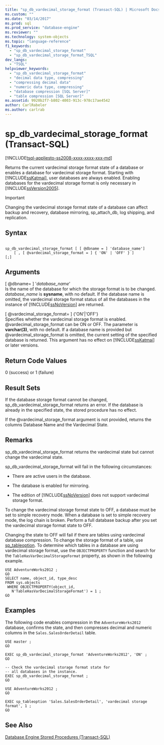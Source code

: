 ```yaml
---
title: "sp_db_vardecimal_storage_format (Transact-SQL) | Microsoft Docs"
ms.custom: ""
ms.date: "03/14/2017"
ms.prod: sql
ms.prod_service: "database-engine"
ms.reviewer: ""
ms.technology: system-objects
ms.topic: "language-reference"
f1_keywords: 
  - "sp_db_vardecimal_storage_format"
  - "sp_db_vardecimal_storage_format_TSQL"
dev_langs: 
  - "TSQL"
helpviewer_keywords: 
  - "sp_db_vardecimal_storage_format"
  - "decimal data type, compressing"
  - "compressing decimal data"
  - "numeric data type, compressing"
  - "database compression [SQL Server]"
  - "table compression [SQL Server]"
ms.assetid: 9920b2f7-b802-4003-913c-978c17ae4542
author: CarlRabeler
ms.author: carlrab
---
```

# sp_db_vardecimal_storage_format (Transact-SQL)
[!INCLUDE[tsql-appliesto-ss2008-xxxx-xxxx-xxx-md](../../includes/tsql-appliesto-ss2008-xxxx-xxxx-xxx-md.md)]

  Returns the current vardecimal storage format state of a database or enables a database for vardecimal storage format.  Starting with [!INCLUDE[ssKatmai](../../includes/sskatmai-md.md)], user databases are always enabled. Enabling databases for the vardecimal storage format is only necessary in [!INCLUDE[ssVersion2005](../../includes/ssversion2005-md.md)].  
  
> [!IMPORTANT]  
>  Changing the vardecimal storage format state of a database can affect backup and recovery, database mirroring, sp_attach_db, log shipping, and replication.  
  
## Syntax  
  
```  
  
sp_db_vardecimal_storage_format [ [ @dbname = ] 'database_name']   
    [ , [ @vardecimal_storage_format = ] { 'ON' | 'OFF' } ]   
[;]  
```  
  
## Arguments  
 [ @dbname= ] '*database_name*'  
 Is the name of the database for which the storage format is to be changed. *database_name* is **sysname**, with no default. If the database name is omitted, the vardecimal storage format status of all the databases in the instance of [!INCLUDE[ssNoVersion](../../includes/ssnoversion-md.md)] are returned.  
  
 [ @vardecimal_storage_format= ] {'ON'|'OFF'}  
 Specifies whether the vardecimal storage format is enabled. @vardecimal_storage_format can be ON or OFF. The parameter is **varchar(3)**, with no default. If a database name is provided but @vardecimal_storage_format is omitted, the current setting of the specified database is returned. This argument has no effect on [!INCLUDE[ssKatmai](../../includes/sskatmai-md.md)] or later versions.  
  
## Return Code Values  
 0 (success) or 1 (failure)  
  
## Result Sets  
 If the database storage format cannot be changed, sp_db_vardecimal_storage_format returns an error. If the database is already in the specified state, the stored procedure has no effect.  
  
 If the @vardecimal_storage_format argument is not provided, returns the columns Database Name and the Vardecimal State.  
  
## Remarks  
 sp_db_vardecimal_storage_format returns the vardecimal state but cannot change the vardecimal state.  
  
 sp_db_vardecimal_storage_format will fail in the following circumstances:  
  
-   There are active users in the database.  
  
-   The database is enabled for mirroring.  
  
-   The edition of [!INCLUDE[ssNoVersion](../../includes/ssnoversion-md.md)] does not support vardecimal storage format.  
  
 To change the vardecimal storage format state to OFF, a database must be set to simple recovery mode. When a database is set to simple recovery mode, the log chain is broken. Perform a full database backup after you set the vardecimal storage format state to OFF.  
  
 Changing the state to OFF will fail if there are tables using vardecimal database compression. To change the storage format of a table, use [sp_tableoption](../../relational-databases/system-stored-procedures/sp-tableoption-transact-sql.md). To determine which tables in a database are using vardecimal storage format, use the `OBJECTPROPERTY` function and search for the `TableHasVarDecimalStorageFormat` property, as shown in the following example.  
  
```  
USE AdventureWorks2012 ;  
GO  
SELECT name, object_id, type_desc  
FROM sys.objects   
 WHERE OBJECTPROPERTY(object_id,   
   N'TableHasVarDecimalStorageFormat') = 1 ;  
GO  
```  
  
## Examples  
 The following code enables compression in the `AdventureWorks2012` database, confirms the state, and then compresses decimal and numeric columns in the `Sales.SalesOrderDetail` table.  
  
```  
USE master ;  
GO  
  
EXEC sp_db_vardecimal_storage_format 'AdventureWorks2012', 'ON' ;  
GO  
  
-- Check the vardecimal storage format state for  
-- all databases in the instance.  
EXEC sp_db_vardecimal_storage_format ;  
GO  
  
USE AdventureWorks2012 ;  
GO  
  
EXEC sp_tableoption 'Sales.SalesOrderDetail', 'vardecimal storage format', 1 ;  
GO  
```  
  
## See Also  
 [Database Engine Stored Procedures &#40;Transact-SQL&#41;](../../relational-databases/system-stored-procedures/database-engine-stored-procedures-transact-sql.md)  
  
  
